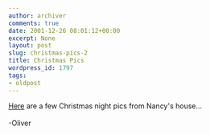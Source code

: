 ```yaml
---
author: archiver
comments: true
date: 2001-12-26 08:01:12+00:00
excerpt: None
layout: post
slug: christmas-pics-2
title: Christmas Pics
wordpress_id: 1797
tags:
- oldpost
---
```


<a href=http://www.oliverweb.com/pics/college/christmas>Here</a> are a few Christmas night pics from Nancy's house...<br /><br />-Oliver